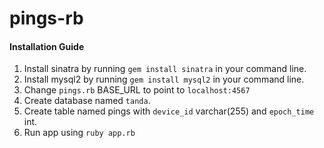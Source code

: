 # pings-rb

#### Installation Guide
1. Install sinatra by running `gem install sinatra` in your command line.
2. Install mysql2 by running `gem install mysql2` in your command line.
3. Change `pings.rb` BASE_URL to point to `localhost:4567`
4. Create database named `tanda`.
5. Create table named pings with `device_id` varchar(255) and `epoch_time` int.
6. Run app using `ruby app.rb`
